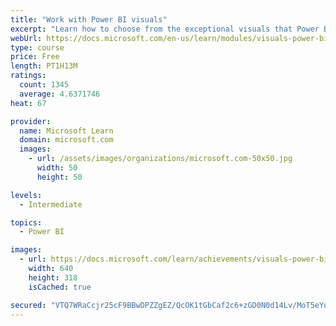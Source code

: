 ```yaml
---
title: "Work with Power BI visuals"
excerpt: "Learn how to choose from the exceptional visuals that Power BI makes available to you. Formatting visuals will direct the user’s attention to exactly where you want it, while helping to make the visual easier to read and interpret. You will also learn about how to use key performance indicators (KPIs)."
webUrl: https://docs.microsoft.com/en-us/learn/modules/visuals-power-bi/
type: course
price: Free
length: PT1H13M
ratings:
  count: 1345
  average: 4.6371746
heat: 67

provider:
  name: Microsoft Learn
  domain: microsoft.com
  images:
    - url: /assets/images/organizations/microsoft.com-50x50.jpg
      width: 50
      height: 50

levels:
  - Intermediate

topics:
  - Power BI

images:
  - url: https://docs.microsoft.com/learn/achievements/visuals-power-bi-social.png
    width: 640
    height: 318
    isCached: true

secured: "VTQ7WRaCcjr25cF9BBwDPZZgEZ/QcOK1tGbCaf2c6+zGD0N0d14Lv/MoT5eYumfPIc34/LJ3dJwA0bNYq+QS3hICEJEyC+JnDdSAJrCozkWsko70VHscNeV53dt3anXY+oKv4ifPTzDRmi8JONoWem0dYNctim7bHvHGNxjXewkZwgwUldkk4JtKn0dJVoOuWEmrb6mMcg44bcSwoi9/P+OndiDob0V922yFVuKEICwSh68dKBsoV0BV/9Zy4nCACTmT4d4UU2DzLJ/uo76Us9/7/g/jzaElMKc0ep+KBO2qtLhtmSHQk/szl1g164K05frUggPPw7hbI3seRnHvGcFhPY95tOqHTWQYM5gCzNl2DOrU7Ug+xseSNnel1YkUQttBNg6UBXcDh1yzRhC/VBOHdaKHZW8hKW/YBAttGsQ=;hbQrGOjIvcJBzja7cqVgYQ=="
---
```


